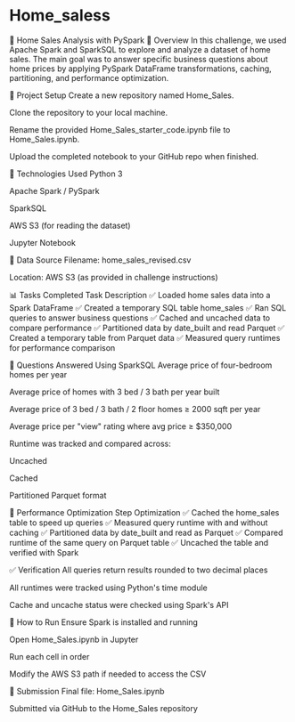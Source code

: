 # Home_saless
🏡 Home Sales Analysis with PySpark
📘 Overview
In this challenge, we used Apache Spark and SparkSQL to explore and analyze a dataset of home sales. The main goal was to answer specific business questions about home prices by applying PySpark DataFrame transformations, caching, partitioning, and performance optimization.

📂 Project Setup
Create a new repository named Home_Sales.

Clone the repository to your local machine.

Rename the provided Home_Sales_starter_code.ipynb file to Home_Sales.ipynb.

Upload the completed notebook to your GitHub repo when finished.

🧪 Technologies Used
Python 3

Apache Spark / PySpark

SparkSQL

AWS S3 (for reading the dataset)

Jupyter Notebook

📁 Data Source
Filename: home_sales_revised.csv

Location: AWS S3 (as provided in challenge instructions)

📊 Tasks Completed
Task	Description
✅	Loaded home sales data into a Spark DataFrame
✅	Created a temporary SQL table home_sales
✅	Ran SQL queries to answer business questions
✅	Cached and uncached data to compare performance
✅	Partitioned data by date_built and read Parquet
✅	Created a temporary table from Parquet data
✅	Measured query runtimes for performance comparison

🧠 Questions Answered Using SparkSQL
Average price of four-bedroom homes per year

Average price of homes with 3 bed / 3 bath per year built

Average price of 3 bed / 3 bath / 2 floor homes ≥ 2000 sqft per year

Average price per "view" rating where avg price ≥ $350,000

Runtime was tracked and compared across:

Uncached

Cached

Partitioned Parquet format

🚀 Performance Optimization
Step	Optimization
✅	Cached the home_sales table to speed up queries
✅	Measured query runtime with and without caching
✅	Partitioned data by date_built and read as Parquet
✅	Compared runtime of the same query on Parquet table
✅	Uncached the table and verified with Spark

✅ Verification
All queries return results rounded to two decimal places

All runtimes were tracked using Python's time module

Cache and uncache status were checked using Spark's API

💾 How to Run
Ensure Spark is installed and running

Open Home_Sales.ipynb in Jupyter

Run each cell in order

Modify the AWS S3 path if needed to access the CSV

📌 Submission
Final file: Home_Sales.ipynb

Submitted via GitHub to the Home_Sales repository
